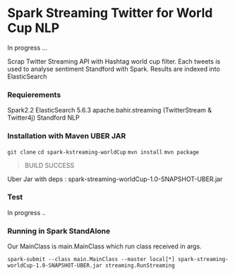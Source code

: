 # Spark Streaming Twitter for World Cup NLP

In progress ...



Scrap Twitter Streaming API with Hashtag world cup filter.
Each tweets is used to analyse sentiment Standford with Spark.
Results are indexed into ElasticSearch


### Requierements

Spark2.2
ElasticSearch 5.6.3
apache.bahir.streaming (TwitterStream & Twitter4j)
Standford NLP


### Installation with Maven UBER JAR

`git clone`
`cd spark-kstreaming-worldCup`
`mvn install`
`mvn package`

> BUILD SUCCESS

Uber Jar with deps : spark-streaming-worldCup-1.0-SNAPSHOT-UBER.jar


### Test

In progress ..

### Running in Spark StandAlone

Our MainClass is main.MainClass which run class received in args.

`spark-submit --class main.MainClass --master local[*] spark-streaming-worldCup-1.0-SNAPSHOT-UBER.jar streaming.RunStreaming`







